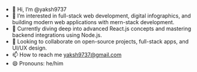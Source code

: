 - 👋 Hi, I’m @yaksh9737
- 👀 I’m interested in full-stack web development, digital infographics, and building modern web applications with mern-stack development.
- 🌱 Currently diving deep into advanced React.js concepts and mastering backend integrations using Node.js.
- 💞️ Looking to collaborate on open-source projects, full-stack apps, and UI/UX design.
- 📫 How to reach me yaksh9737@gmail.com
- 😄 Pronouns: he/him

<!---
yaksh9737/yaksh9737 is a ✨ special ✨ repository because its `README.md` (this file) appears on your GitHub profile.
You can click the Preview link to take a look at your changes.
--->
